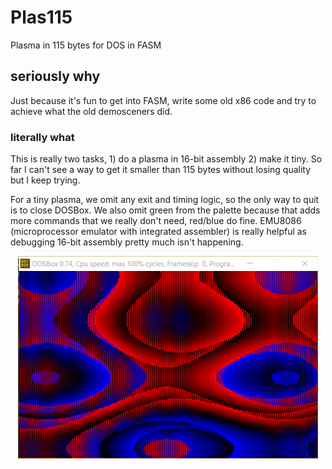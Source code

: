 # Plas115
Plasma in 115 bytes for DOS in FASM

## seriously why
Just because it's fun to get into FASM, write some old x86 code and try to achieve what the old demosceners did.

### literally what
This is really two tasks, 1) do a plasma in 16-bit assembly 2) make it tiny. So far I can't see a way to get it smaller than 115 bytes without losing quality but I keep trying.

For a tiny plasma, we omit any exit and timing logic, so the only way to quit is to close DOSBox. We also omit green from the palette because that adds more commands that we really don't need, red/blue do fine. EMU8086 (microprocessor emulator with integrated assembler) is really helpful as debugging 16-bit assembly pretty much isn't happening.


<div align="center">
    <img src="plas115.png" width="480px"</img> 
</div>

